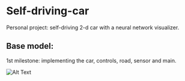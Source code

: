 # Self-driving-car
Personal project: self-driving 2-d car with a neural network visualizer.

## Base model: 
1st milestone: implementing the car, controls, road, sensor and main.

![Alt Text](https://media.giphy.com/media/trLux3AH5ZTtDYkSAW.gif)
